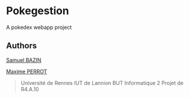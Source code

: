 # Pokegestion

A pokedex webapp project

## Authors

[Samuel BAZIN](mailto:samuel.bazin@etudiant.univ-rennes.fr)

[Maxime PERROT](mailto:maxime.perrot@etudiant.univ-rennes.fr)

> Université de Rennes
> IUT de Lannion
> BUT Informatique 2
> Projet de R4.A.10